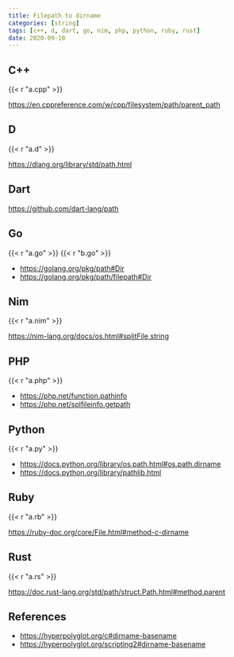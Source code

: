 ```yaml
---
title: Filepath to dirname
categories: [string]
tags: [c++, d, dart, go, nim, php, python, ruby, rust]
date: 2020-09-10
---
```


## C++

{{< r "a.cpp" >}}

<https://en.cppreference.com/w/cpp/filesystem/path/parent_path>

## D

{{< r "a.d" >}}

<https://dlang.org/library/std/path.html>

## Dart

<https://github.com/dart-lang/path>

## Go

{{< r "a.go" >}}
{{< r "b.go" >}}

- <https://golang.org/pkg/path#Dir>
- <https://golang.org/pkg/path/filepath#Dir>

## Nim

{{< r "a.nim" >}}

<https://nim-lang.org/docs/os.html#splitFile,string>

## PHP

{{< r "a.php" >}}

- <https://php.net/function.pathinfo>
- <https://php.net/splfileinfo.getpath>

## Python

{{< r "a.py" >}}

- <https://docs.python.org/library/os.path.html#os.path.dirname>
- <https://docs.python.org/library/pathlib.html>

## Ruby

{{< r "a.rb" >}}

<https://ruby-doc.org/core/File.html#method-c-dirname>

## Rust

{{< r "a.rs" >}}

<https://doc.rust-lang.org/std/path/struct.Path.html#method.parent>

## References

- <https://hyperpolyglot.org/c#dirname-basename>
- <https://hyperpolyglot.org/scripting2#dirname-basename>
